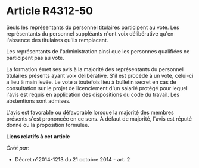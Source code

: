 # Article R4312-50

Seuls les représentants du personnel titulaires participent au vote. Les représentants du personnel suppléants n'ont voix
délibérative qu'en l'absence des titulaires qu'ils remplacent. 

Les représentants de l'administration ainsi que les personnes qualifiées ne participent pas au vote. 

La formation émet ses avis à la majorité des représentants du personnel titulaires présents ayant voix délibérative. S'il est
procédé à un vote, celui-ci a lieu à main levée. Le vote a toutefois lieu à bulletin secret en cas de consultation sur le
projet de licenciement d'un salarié protégé pour lequel l'avis est requis en application des dispositions du code du travail.
Les abstentions sont admises. 

L'avis est favorable ou défavorable lorsque la majorité des membres présents s'est prononcée en ce sens. A défaut de
majorité, l'avis est réputé donné ou la proposition formulée.

**Liens relatifs à cet article**

_Créé par_:

  - Décret n°2014-1213 du 21 octobre 2014 - art. 2

